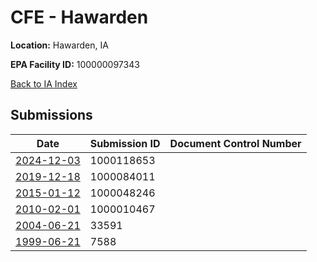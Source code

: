 # CFE - Hawarden

**Location:** Hawarden, IA

**EPA Facility ID:** 100000097343

[Back to IA Index](../../index.md)

## Submissions

| Date | Submission ID | Document Control Number |
|------|--------------|-------------------------|
| [2024-12-03](submissions/1000118653.md) | 1000118653 |  |
| [2019-12-18](submissions/1000084011.md) | 1000084011 |  |
| [2015-01-12](submissions/1000048246.md) | 1000048246 |  |
| [2010-02-01](submissions/1000010467.md) | 1000010467 |  |
| [2004-06-21](submissions/33591.md) | 33591 |  |
| [1999-06-21](submissions/7588.md) | 7588 |  |
